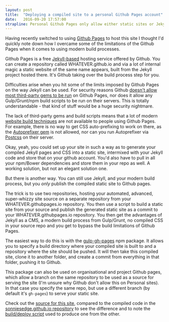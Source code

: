 ```yaml
---
layout: post
title:  "Deploying a compiled site to a personal Github Pages account"
date:   2016-09-20 17:57:00
strapline: Personal Github Pages only allow either static sites or Jekyll as a source, not both.
---
```


Having recently switched to using [Github Pages](https://pages.github.com/) to host this site I thought I'd quickly note down how I overcame some of the limitations of the Github Pages when it comes to using modern build processes.

Github Pages is a free [Jekyll-based](https://jekyllrb.com/) hosting service offered by Github. You can create a repository called WHATEVER.github.io and via a lot of internal magic a static website of the same name appears, built from the Jekyll project hosted there. It's Github taking over the build process step for you.

Difficulties arise when you hit some of the limits imposed by Github Pages on the way Jekyll can be used. For security reasons Github [doesn't allow most third-party gems to be run](https://help.github.com/articles/adding-jekyll-plugins-to-a-github-pages-site/) on Github Pages, nor does it allow any Gulp/Grunt/npm build scripts to be run on their servers. This is totally understandable - that kind of stuff would be a huge security nightmare.

The lack of third-party gems and build scripts means that a lot of modern [website build techniques](https://css-tricks.com/gulp-for-beginners/) are not available to people using Github Pages. For example, there is no way to get CSS auto-prefixing to work on there, as the [Autoprefixer gem](https://github.com/ai/autoprefixer-rails) is not allowed, nor can you run Autoprefixer via [Postcss](https://github.com/postcss/autoprefixer) on their server.

Okay, yeah, you could set up your site in such a way as to generate your compiled Jekyll pages and CSS into a static site, intermixed with your Jekyll code and store that on your github account. You'd also have to pull in all your npm/Bower dependencies and store them in your repo as well. A working solution, but not an elegant solution one.

But there is another way. You can still use Jekyll, and your modern build process, but you _only_ publish the compiled static site to Github pages.

The trick is to use two repositories, hosting your automated, advanced, super-whizzy site source on a separate repository from your WHATEVER.githubpages.io repository. You then use a script to build a static site from your source and publish the generated static site as a commit to your WHATEVER.githubpages.io repository. You then get the advantages of Jekyll as a CMS, a modern build process from Gulp/Grunt, no compiled CSS in your source repo and you get to bypass the build limitations of Github Pages.

The easiest way to do this is with the [gulp-gh-pages](https://github.com/shinnn/gulp-gh-pages) npm package. It allows you to specify a build directory where your compiled site is built to and a repository where the site should be pushed. It will then take this compiled site, clone it to another folder, and create a commit from everything in that folder, pushing it to Github.

This package can also be used on organisational and project Github pages, which allow a branch on the same repository to be used as a source for serving the site (I'm unsure why Github don't allow this on Personal sites). In that case you specify the same repo, but use a different branch (by default it's `gh-pages`) to serve your static site.

Check out the [source for this site](https://github.com/SonniesEdge/sonniesedge-website), compared to the compiled code in the [sonniesedge.github.io repository](https://github.com/SonniesEdge/sonniesedge.github.io) to see the difference and to note the [build/deploy script](https://github.com/SonniesEdge/sonniesedge-website/blob/master/gulpfile.js) used to produce one from the other.
